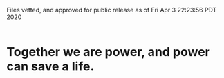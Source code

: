 Files vetted, and approved for public release as of Fri Apr  3 22:23:56 PDT 2020<br><br><h1>Together we are power, and power can save a life.</h1>
